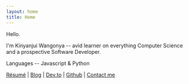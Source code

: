 ```yaml
---
layout: home
title: Home
---
```


Hello.

I'm Kinyanjui Wangonya -- avid learner on everything Computer Science and a prospective Software Developer. 

Languages -- Javascript & Python

[Résumé](/resume) | [Blog](/blog) | [Dev.to](https://dev.to/wangonya) | [Github](https://github.com/wang0nya) | [Contact me](mailto:kwangonya@gmail.com)